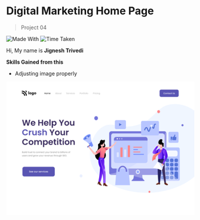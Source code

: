 # Digital Marketing Home Page

> Project 04

![Made With](https://img.shields.io/badge/MADE%20WITH-HTML%20%26%20CSS-blue)
![Time Taken](https://img.shields.io/badge/TIME%20TAKEN-03H%3A00M%3A00S-orange)

Hi, My name is **Jignesh Trivedi**

**Skills Gained from this**
- Adjusting image properly

![Digital Marketing Home Page](4.png)